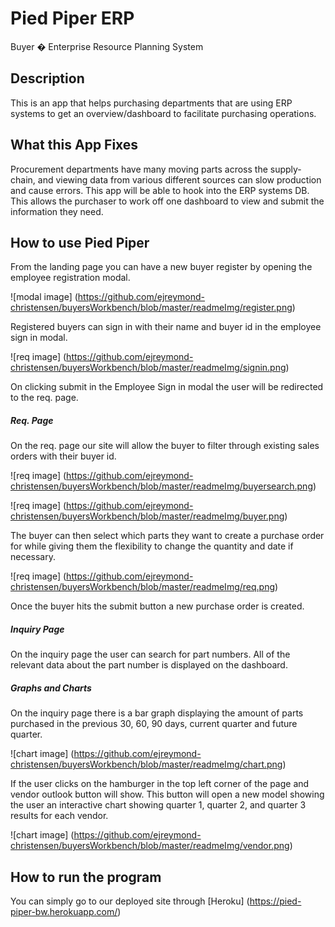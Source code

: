 # Pied Piper ERP
Buyer � Enterprise Resource Planning System

## Description

This is an app that helps purchasing departments that are using ERP systems to get an overview/dashboard to facilitate purchasing operations.

## What this App Fixes

Procurement departments have many moving parts across the supply-chain, and viewing data from various different sources can slow production and cause errors. This app will be able to hook into the ERP systems DB. This allows the purchaser to work off one dashboard to view and submit the information they need.

## How to use Pied Piper

From the landing page you can have a new buyer register by opening the employee registration modal.

![modal image] (https://github.com/ejreymond-christensen/buyersWorkbench/blob/master/readmeImg/register.png)

Registered buyers can sign in with their name and buyer id in the employee sign in modal.

![req image] (https://github.com/ejreymond-christensen/buyersWorkbench/blob/master/readmeImg/signin.png)

On clicking submit in the Employee Sign in modal the user will be redirected to the req. page.

##### Req. Page
On the req. page our site will allow the buyer to filter through existing sales orders with their buyer id.

![req image] (https://github.com/ejreymond-christensen/buyersWorkbench/blob/master/readmeImg/buyersearch.png)

![req image] (https://github.com/ejreymond-christensen/buyersWorkbench/blob/master/readmeImg/buyer.png)

The buyer can then select which parts they want to create a purchase order for while giving them the flexibility to change the quantity and date if necessary.

![req image] (https://github.com/ejreymond-christensen/buyersWorkbench/blob/master/readmeImg/req.png)

Once the buyer hits the submit button a new purchase order is created.

##### Inquiry Page

On the inquiry page the user can search for part numbers. All of the relevant data about the part number is displayed on the dashboard.

##### Graphs and Charts

On the inquiry page there is a bar graph displaying the amount of parts purchased in the previous 30, 60, 90 days, current quarter and future quarter.

![chart image] (https://github.com/ejreymond-christensen/buyersWorkbench/blob/master/readmeImg/chart.png)

If the user clicks on the hamburger in the top left corner of the page and vendor outlook button will show. This button will open a new model showing the user an interactive chart showing quarter 1, quarter 2, and quarter 3 results for each vendor.

![chart image] (https://github.com/ejreymond-christensen/buyersWorkbench/blob/master/readmeImg/vendor.png)

## How to run the program

You can simply go to our deployed site through [Heroku] (https://pied-piper-bw.herokuapp.com/)
